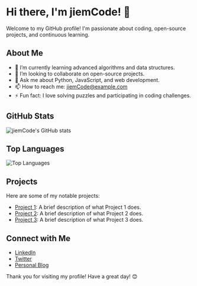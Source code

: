 # Hi there, I'm jiemCode! 👋

Welcome to my GitHub profile! I'm passionate about coding, open-source projects, and continuous learning.

## About Me

- 🌱 I’m currently learning advanced algorithms and data structures.
- 👯 I’m looking to collaborate on open-source projects.
- 💬 Ask me about Python, JavaScript, and web development.
- 📫 How to reach me: [jiemCode@example.com](mailto:jiemCode@example.com)
- ⚡ Fun fact: I love solving puzzles and participating in coding challenges.

## GitHub Stats

![jiemCode's GitHub stats](https://github-readme-stats.vercel.app/api?username=jiemCode&show_icons=true&theme=radical)

## Top Languages

![Top Languages](https://github-readme-stats.vercel.app/api/top-langs/?username=jiemCode&layout=compact&theme=radical)

## Projects

Here are some of my notable projects:

- [Project 1](https://github.com/jiemCode/project1): A brief description of what Project 1 does.
- [Project 2](https://github.com/jiemCode/project2): A brief description of what Project 2 does.
- [Project 3](https://github.com/jiemCode/project3): A brief description of what Project 3 does.

## Connect with Me

- [LinkedIn](https://linkedin.com/in/jiemCode)
- [Twitter](https://twitter.com/jiemCode)
- [Personal Blog](https://jiemCode.dev)

Thank you for visiting my profile! Have a great day! 😊
